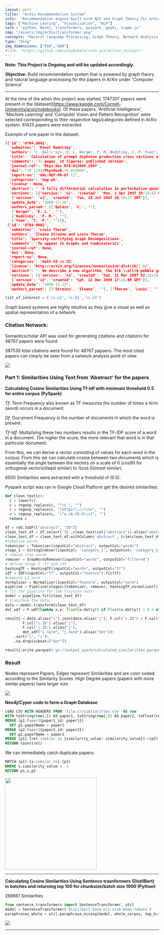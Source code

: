 ```yaml
---
layout: post
title:  "ArXiv Recommendation System"
info:  "Recommendation engine built with NLP and Graph Theory for ArXiv papers."
tags: ["Machine Learing", "Visualization", "NLP"]
tech : "python, Neo4j, transformers, pyspark, gephi, sigma.js"
img: "/assets/img/arXiv/transformer.png"
concepts: "Natural Language Processing, Graph Theory, Network Analysis "
type: "blog"
img_dimensions: ["650","400"]
#link: "https://github.com/udipbohara/info_extraction_receipts"
---
```




__Note: This Project is Ongoing and will be updated accordingly.__

__Objective:__ Build recommendation system that is powered by graph theory and natural language processing for the papers in ArXiv under 'Computer Science'

----

At the time of the when this project was started, 1747307 papers were present in the (dataset)[https://www.kaggle.com/Cornell-University/arxiv/notebooks]. Of these papers, 'Artificial Intelligence', 'Machine Learning' and 'Computer Vision and Pattern Recognition' were selected corresponding to their respective tags/categories defined in ArXiv system. 61425 papers were extracted. 

Example of one paper in the dataset:

```json
({'id': '0704.0001',
  'submitter': 'Pavel Nadolsky',
  'authors': "C. Bal\\'azs, E. L. Berger, P. M. Nadolsky, C.-P. Yuan",
  'title': 'Calculation of prompt diphoton production cross sections at Tevatron and\n  LHC energies',
  'comments': '37 pages, 15 figures; published version',
  'journal-ref': 'Phys.Rev.D76:013009,2007',
  'doi': '10.1103/PhysRevD.76.013009',
  'report-no': 'ANL-HEP-PR-07-12',
  'categories': 'hep-ph',
  'license': None,
  'abstract': '  A fully differential calculation in perturbative quantum chromodynamics is\npresented for the production of massive photon pairs at hadron colliders. All\nnext-to-leading order perturbative contributions from quark-antiquark,\ngluon-(anti)quark, and gluon-gluon subprocesses are included, as well as\nall-orders resummation of initial-state gluon radiation valid at\nnext-to-next-to-leading logarithmic accuracy. The region of phase space is\nspecified in which the calculation is most reliable. Good agreement is\ndemonstrated with data from the Fermilab Tevatron, and predictions are made for\nmore detailed tests with CDF and DO data. Predictions are shown for\ndistributions of diphoton pairs produced at the energy of the Large Hadron\nCollider (LHC). Distributions of the diphoton pairs from the decay of a Higgs\nboson are contrasted with those produced from QCD processes at the LHC, showing\nthat enhanced sensitivity to the signal can be obtained with judicious\nselection of events.\n',
  'versions': [{'version': 'v1', 'created': 'Mon, 2 Apr 2007 19:18:42 GMT'},
   {'version': 'v2', 'created': 'Tue, 24 Jul 2007 20:10:27 GMT'}],
  'update_date': '2008-11-26',
  'authors_parsed': [['Balázs', 'C.', ''],
   ['Berger', 'E. L.', ''],
   ['Nadolsky', 'P. M.', ''],
   ['Yuan', 'C. -P.', '']]},
 {'id': '0704.0002',
  'submitter': 'Louis Theran',
  'authors': 'Ileana Streinu and Louis Theran',
  'title': 'Sparsity-certifying Graph Decompositions',
  'comments': 'To appear in Graphs and Combinatorics',
  'journal-ref': None,
  'doi': None,
  'report-no': None,
  'categories': 'math.CO cs.CG',
  'license': 'http://arxiv.org/licenses/nonexclusive-distrib/1.0/',
  'abstract': '  We describe a new algorithm, the $(k,\\ell)$-pebble game with colors, and use\nit obtain a characterization of the family of $(k,\\ell)$-sparse graphs and\nalgorithmic solutions to a family of problems concerning tree decompositions of\ngraphs. Special instances of sparse graphs appear in rigidity theory and have\nreceived increased attention in recent years. In particular, our colored\npebbles generalize and strengthen the previous results of Lee and Streinu and\ngive a new proof of the Tutte-Nash-Williams characterization of arboricity. We\nalso present a new decomposition that certifies sparsity based on the\n$(k,\\ell)$-pebble game with colors. Our work also exposes connections between\npebble game algorithms and previous sparse graph algorithms by Gabow, Gabow and\nWestermann and Hendrickson.\n',
  'versions': [{'version': 'v1', 'created': 'Sat, 31 Mar 2007 02:26:18 GMT'},
   {'version': 'v2', 'created': 'Sat, 13 Dec 2008 17:26:00 GMT'}],
  'update_date': '2008-12-13',
  'authors_parsed': [['Streinu', 'Ileana', ''], ['Theran', 'Louis', '']]})
```

```python
list_of_interest = ('cs.LG','cs.AI','cs.CV')
```


Graph based systems are highly intuitive as they give a visual as well as spatial representation of a network.


### Citation Network:
Semanticscholar API was used for generating citations and citations for 48767 papers were found 

387535 total citations were found for 48767 papaers. The most cited papers can clearly be seen from a network analysis point of view. 


<img src="/assets/img/arXiv/citation_network.png">


<!---
__Centrality Alogrithms__:
They’re useful because they identify the most important nodes and help us understand group dynamics such as credibility, accessi‐ bility, the speed at which things spread, and bridges between groups.
-->
### Part 1: Similarities Using Text from 'Abstract' for the papers

__Calculating Cosine Similarities Using Tf-Idf with minimum threshold 0.5 for entire corpus (PySpark)__


_Tf_: Term Frequency also known as TF measures the number of times a term (word) occurs in a document.

_Df_: Document Frequency is the number of documents in which the word is present.

_Tf-Idf_: Multiplying these two numbers results in the TF-IDF score of a word in a document. The higher the score, the more relevant that word is in that particular document.

From this, we can derive a vector consisting of values for each word in the corpus. From this we can calculate cosine between two documents which is essentially the angle between the vectors on a scale of 0 (cos90 for orthogonal vectors)(least similar) to 1(cos 0)(most similar).

6500 Similarities were extracted with a threshold of (0.5). 

Pyspark script was ran in Google Cloud Platform get the desired similarities:
```python
def clean_text(c):
  c = lower(c)
  c = regexp_replace(c, "^rt ", "")
  c = regexp_replace(c, "(https?\://)\S+", "")
  c = regexp_replace(c, "[^a-zA-Z0-9\\s]", "")
  return c

df = rdd.toDF(["abstract", "ID"])
clean_text_df = df.select('ID',clean_text(col("abstract")).alias("abstract"))
clean_text_df = clean_text_df.withColumn('abstract', trim(clean_text_df.abstract))orm(tf)
#tokenize words
tokenizer = Tokenizer(inputCol="abstract", outputCol="words")
stage_1 = StringIndexer(inputCol= 'category_1', outputCol= 'category_1_index')
# remove stop words
remover = StopWordsRemover(inputCol="words", outputCol="filtered")
# define stage 3 :tf and idf
hashingTF = HashingTF(inputCol="words", outputCol="tf")
idf = IDF(inputCol="tf", outputCol="feature").fit(tf)
#compute L2 norm
normalizer = Normalizer(inputCol="feature", outputCol="norm")
pipeline = Pipeline(stages=[tokenizer, remover, hashingTF,normalizer])
# fit the pipeline for the trainind data
model = pipeline.fit(clean_text_df)
# transform the data
data = model.transform(clean_text_df)
dot_udf = F.udf(lambda x,y: float(x.dot(y)) if float(x.dot(y)) > 0.5 else 0, DoubleType())

result2 = data.alias("i").join(data.alias("j"), F.col("i.ID") < F.col("j.ID")).select(
        F.col("i.ID").alias("i"), 
        F.col("j.ID").alias("j"), 
        dot_udf("i.norm", "j.norm").alias("dot"))\
    .sort("i", "j")\
    .na.drop(subset=["dot"])

result2.write.parquet('gs://output_spark/calculated_similarities.parquet')
```
### Result

Nodes represent Papers, Edges represent Similarities and are color coded according to the Similarity Scores. High Degree papers (papers with more similar papers) have larger size. 


<img src="/assets/img/arXiv/cosine0.5.png">


__Neo4j/Cyper code to form a Graph Database__

```sql
LOAD CSV WITH HEADERS FROM 'file:///similarities.csv' AS row
WITH toString(row[1]) AS paper1, toString(row[2]) AS paper2, toFloat(row[3]) AS similarity_value
MERGE (p1:Paper1{paper1_id: paper1})
  SET p1.paperName = paper1
MERGE (p2:Paper2{paper2_id: paper2})
  SET p2.paperName = paper2
MERGE (p1)-[rel:similar_to {similarity_value: similarity_value}]->(p2)
RETURN count(rel)
```

We can immediately catch duplicate papers:

```sql
MATCH (p1)-[s:similar_to]-(p2)
WHERE s.similarity_value =  1
RETURN p1,s,p2
```
<img src="/assets/img/arXiv/similarity1.png" width="300" height="300">


----

__Calculating Cosine Similarities Using Sentence trasnformers (DistilBert) in batches and returning top 100 for chunksize/batch size 1000 (Python)__

268661 Similarities


```python
from sentence_transformers import SentenceTransformer, util
model = SentenceTransformer('distilbert-base-nli-stsb-mean-tokens')
paraphrases_whole = util.paraphrase_mining(model, whole_corpus, top_k=100)
```

<img src="/assets/img/arXiv/transformer.png">


----
<!---

#### Part 2: Topic Modeling



```python
from pyspark.ml.clustering import LDA
num_topics = 6
max_iter = 10
lda = LDA(k=num_topics, 
          maxIter=max_iter, 
          featuresCol='tf_idf_features')
lda_model = lda.fit(tfidf_result)

vocab = tf_model.vocabulary
def get_words(token_list):
    return [vocab[token_id] for token_id in token_list]
udf_to_words = F.udf(get_words, T.ArrayType(T.StringType()))

num_top_words = 7
topics = lda_model
     .describeTopics(num_top_words)
     .withColumn('topicWords', udf_to_words(F.col('termIndices')))
topics.select('topic', 'topicWords').show(truncate=100)

```
-->